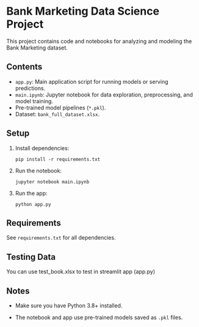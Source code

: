 # Bank Marketing Data Science Project

This project contains code and notebooks for analyzing and modeling the Bank Marketing dataset.

## Contents

- `app.py`: Main application script for running models or serving predictions.
- `main.ipynb`: Jupyter notebook for data exploration, preprocessing, and model training.
- Pre-trained model pipelines (`*.pkl`).
- Dataset: `bank_full_dataset.xlsx`.

## Setup

1. Install dependencies:
   ```
   pip install -r requirements.txt
   ```

2. Run the notebook:
   ```
   jupyter notebook main.ipynb
   ```

3. Run the app:
   ```
   python app.py
   ```

## Requirements

See `requirements.txt` for all dependencies.

## Testing Data

You can use test_book.xlsx to test in streamlit app (app.py)

## Notes

- Make sure you have Python 3.8+ installed.

- The notebook and app use pre-trained models saved as `.pkl` files.
